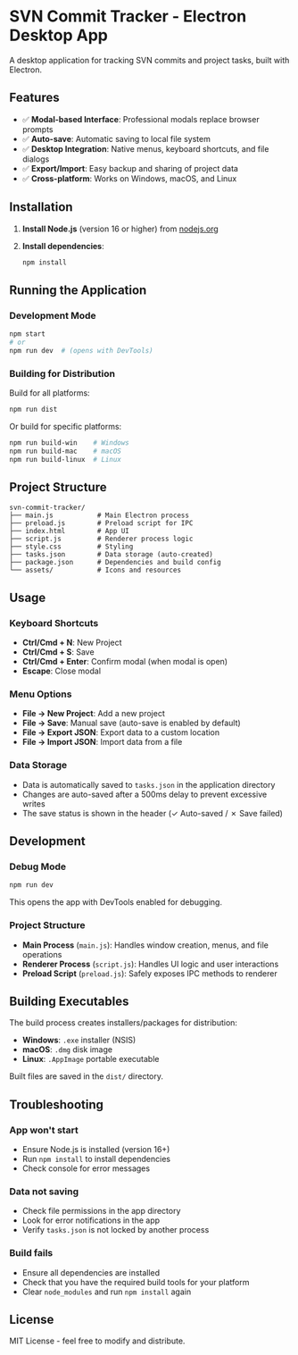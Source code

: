 # SVN Commit Tracker - Electron Desktop App

A desktop application for tracking SVN commits and project tasks, built with Electron.

## Features

- ✅ **Modal-based Interface**: Professional modals replace browser prompts
- ✅ **Auto-save**: Automatic saving to local file system
- ✅ **Desktop Integration**: Native menus, keyboard shortcuts, and file dialogs
- ✅ **Export/Import**: Easy backup and sharing of project data
- ✅ **Cross-platform**: Works on Windows, macOS, and Linux

## Installation

1. **Install Node.js** (version 16 or higher) from [nodejs.org](https://nodejs.org/)

2. **Install dependencies**:
   ```bash
   npm install
   ```

## Running the Application

### Development Mode

```bash
npm start
# or
npm run dev  # (opens with DevTools)
```

### Building for Distribution

Build for all platforms:

```bash
npm run dist
```

Or build for specific platforms:

```bash
npm run build-win    # Windows
npm run build-mac    # macOS
npm run build-linux  # Linux
```

## Project Structure

```
svn-commit-tracker/
├── main.js           # Main Electron process
├── preload.js        # Preload script for IPC
├── index.html        # App UI
├── script.js         # Renderer process logic
├── style.css         # Styling
├── tasks.json        # Data storage (auto-created)
├── package.json      # Dependencies and build config
└── assets/           # Icons and resources
```

## Usage

### Keyboard Shortcuts

- **Ctrl/Cmd + N**: New Project
- **Ctrl/Cmd + S**: Save
- **Ctrl/Cmd + Enter**: Confirm modal (when modal is open)
- **Escape**: Close modal

### Menu Options

- **File → New Project**: Add a new project
- **File → Save**: Manual save (auto-save is enabled by default)
- **File → Export JSON**: Export data to a custom location
- **File → Import JSON**: Import data from a file

### Data Storage

- Data is automatically saved to `tasks.json` in the application directory
- Changes are auto-saved after a 500ms delay to prevent excessive writes
- The save status is shown in the header (✓ Auto-saved / ✗ Save failed)

## Development

### Debug Mode

```bash
npm run dev
```

This opens the app with DevTools enabled for debugging.

### Project Structure

- **Main Process** (`main.js`): Handles window creation, menus, and file operations
- **Renderer Process** (`script.js`): Handles UI logic and user interactions
- **Preload Script** (`preload.js`): Safely exposes IPC methods to renderer

## Building Executables

The build process creates installers/packages for distribution:

- **Windows**: `.exe` installer (NSIS)
- **macOS**: `.dmg` disk image
- **Linux**: `.AppImage` portable executable

Built files are saved in the `dist/` directory.

## Troubleshooting

### App won't start

- Ensure Node.js is installed (version 16+)
- Run `npm install` to install dependencies
- Check console for error messages

### Data not saving

- Check file permissions in the app directory
- Look for error notifications in the app
- Verify `tasks.json` is not locked by another process

### Build fails

- Ensure all dependencies are installed
- Check that you have the required build tools for your platform
- Clear `node_modules` and run `npm install` again

## License

MIT License - feel free to modify and distribute.
